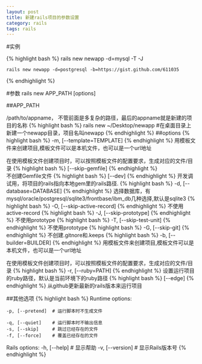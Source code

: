 ```yaml
---
layout: post
title: 新建rails项目的参数设置
category: rails
tags: rails
---
```



#实例

{% highlight bash %}
    rails new newapp -d=mysql -T -J

    rails new newapp -d=postgresql -b=https://gist.github.com/611035
{% endhighlight %}

#参数
    rails new APP_PATH [options]

##APP_PATH

/path/to/appname， 不管前面是多复杂的路径，最后的appname就是新建的项目的名称
{% highlight bash %}
    rails new ~/Desktop/newapp  #在桌面目录上新建一个newapp目录，项目名叫newapp
{% endhighlight %}
##options
{% highlight bash %}
    -m, [--template=TEMPLATE]
{% endhighlight %}
用模板文件来创建项目,模板文件可以是本机文件，也可以是一个url地址

在使用模板文件创建项目时，可以按照模板文件的配置要求，生成对应的文件/目录
{% highlight bash %}
    [--skip-gemfile]
{% endhighlight %}  
不创建Gemfile文件
{% highlight bash %}
    [--dev]
{% endhighlight %}
开发调试用，将项目的rails指向本地gem里的rails路径.
{% highlight bash %}
    -d, [--database=DATABASE]
{% endhighlight %}
选择数据库，有mysql/oracle/postgresql/sqlite3/frontbase/ibm_db几种选择,默认是sqlite3
{% highlight bash %}
    -O, [--skip-active-record]
{% endhighlight %}
不使用active-record
{% highlight bash %}
    -J, [--skip-prototype]
{% endhighlight %}
不使用prototype
{% highlight bash %}
    -T, [--skip-test-unit]
{% endhighlight %}
不使用prototype
{% highlight bash %}
    -G, [--skip-git]
{% endhighlight %}
不创建.gitnore和.keeps
{% highlight bash %}
    -b, [--builder=BUILDER]
{% endhighlight %}
用模板文件来创建项目,模板文件可以是本机文件，也可以是一个url地址

在使用模板文件创建项目时，可以按照模板文件的配置要求，生成对应的文件/目录
{% highlight bash %}
    -r, [--ruby=PATH]
{% endhighlight %}
设置运行项目的ruby路径，默认是当前环境下的ruby路径
{% highlight bash %}
   [--edge]
{% endhighlight %}
从github更新最新的rails版本来运行项目

##其他选项
{% highlight bash %}
Runtime options:

    -p, [--pretend]  # 运行脚本时不生成文件

    -q, [--quiet]    # 运行脚本时不输出信息
    -s, [--skip]     # 跳过已经存在的文件
    -f, [--force]    # 覆盖已经存在的文件

Rails options:
    -h, [--help]     # 显示帮助
    -v, [--version]  # 显示Rails版本号
{% endhighlight %}
